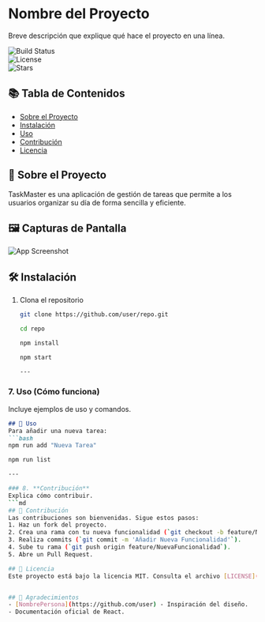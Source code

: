 # Nombre del Proyecto  
Breve descripción que explique qué hace el proyecto en una línea.

![Build Status](https://img.shields.io/github/actions/workflow/status/user/repo/ci.yml)  
![License](https://img.shields.io/github/license/user/repo)  
![Stars](https://img.shields.io/github/stars/user/repo?style=social)  

## 📚 Tabla de Contenidos  
- [Sobre el Proyecto](#-sobre-el-proyecto)  
- [Instalación](#-instalación)  
- [Uso](#-uso)  
- [Contribución](#-contribución)  
- [Licencia](#-licencia)  

## 🚀 Sobre el Proyecto  
TaskMaster es una aplicación de gestión de tareas que permite a los usuarios organizar su día de forma sencilla y eficiente.  

## 🖼️ Capturas de Pantalla  
![App Screenshot](assets/screenshot.png)  

## 🛠️ Instalación  
1. Clona el repositorio  
   ```bash
   git clone https://github.com/user/repo.git  

   cd repo  

   npm install  

   npm start  

   ---

### 7. **Uso (Cómo funciona)**  
Incluye ejemplos de uso y comandos.  
```md
## 🧰 Uso  
Para añadir una nueva tarea:  
```bash
npm run add "Nueva Tarea"  

npm run list  

---

### 8. **Contribución**  
Explica cómo contribuir.  
```md
## 🤝 Contribución  
Las contribuciones son bienvenidas. Sigue estos pasos:  
1. Haz un fork del proyecto.  
2. Crea una rama con tu nueva funcionalidad (`git checkout -b feature/NuevaFuncionalidad`).  
3. Realiza commits (`git commit -m 'Añadir Nueva Funcionalidad'`).  
4. Sube tu rama (`git push origin feature/NuevaFuncionalidad`).  
5. Abre un Pull Request.  

## 📝 Licencia  
Este proyecto está bajo la licencia MIT. Consulta el archivo [LICENSE](LICENSE) para más detalles.  


## 🙌 Agradecimientos  
- [NombrePersona](https://github.com/user) - Inspiración del diseño.  
- Documentación oficial de React.  